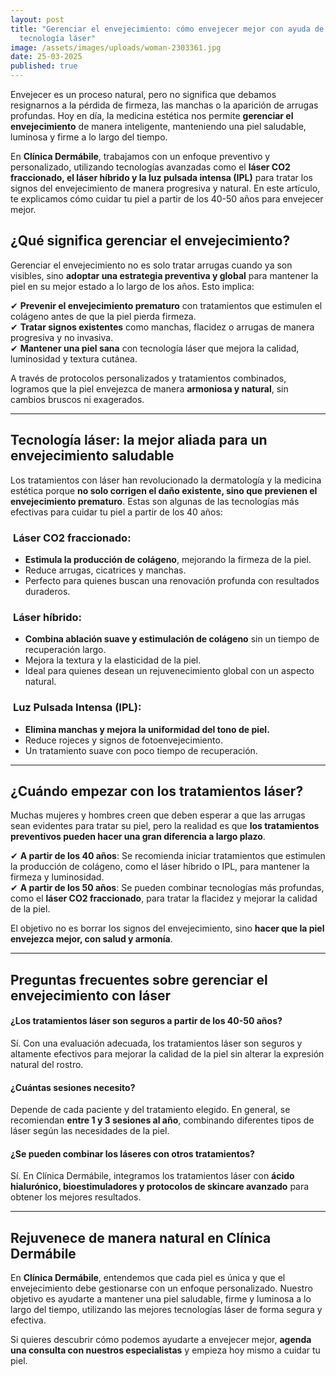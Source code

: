 ```yaml
---
layout: post
title: "Gerenciar el envejecimiento: cómo envejecer mejor con ayuda de la
  tecnología láser"
image: /assets/images/uploads/woman-2303361.jpg
date: 25-03-2025
published: true
---
```

Envejecer es un proceso natural, pero no significa que debamos resignarnos a la pérdida de firmeza, las manchas o la aparición de arrugas profundas. Hoy en día, la medicina estética nos permite **gerenciar el envejecimiento** de manera inteligente, manteniendo una piel saludable, luminosa y firme a lo largo del tiempo.

En **Clínica Dermábile**, trabajamos con un enfoque preventivo y personalizado, utilizando tecnologías avanzadas como el **láser CO2 fraccionado, el láser híbrido y la luz pulsada intensa (IPL)** para tratar los signos del envejecimiento de manera progresiva y natural. En este artículo, te explicamos cómo cuidar tu piel a partir de los 40-50 años para envejecer mejor.

## **¿Qué significa gerenciar el envejecimiento?**

Gerenciar el envejecimiento no es solo tratar arrugas cuando ya son visibles, sino **adoptar una estrategia preventiva y global** para mantener la piel en su mejor estado a lo largo de los años. Esto implica:

✔ **Prevenir el envejecimiento prematuro** con tratamientos que estimulen el colágeno antes de que la piel pierda firmeza.\
✔ **Tratar signos existentes** como manchas, flacidez o arrugas de manera progresiva y no invasiva.\
✔ **Mantener una piel sana** con tecnología láser que mejora la calidad, luminosidad y textura cutánea.

A través de protocolos personalizados y tratamientos combinados, logramos que la piel envejezca de manera **armoniosa y natural**, sin cambios bruscos ni exagerados.

- - -

## **Tecnología láser: la mejor aliada para un envejecimiento saludable**

Los tratamientos con láser han revolucionado la dermatología y la medicina estética porque **no solo corrigen el daño existente, sino que previenen el envejecimiento prematuro**. Estas son algunas de las tecnologías más efectivas para cuidar tu piel a partir de los 40 años:

###  **Láser CO2 fraccionado**:

* **Estimula la producción de colágeno**, mejorando la firmeza de la piel.
* Reduce arrugas, cicatrices y manchas.
* Perfecto para quienes buscan una renovación profunda con resultados duraderos.

###  **Láser híbrido**:

* **Combina ablación suave y estimulación de colágeno** sin un tiempo de recuperación largo.
* Mejora la textura y la elasticidad de la piel.
* Ideal para quienes desean un rejuvenecimiento global con un aspecto natural.

###  **Luz Pulsada Intensa (IPL)**:

* **Elimina manchas y mejora la uniformidad del tono de piel.**
* Reduce rojeces y signos de fotoenvejecimiento.
* Un tratamiento suave con poco tiempo de recuperación.

- - -

## **¿Cuándo empezar con los tratamientos láser?**

Muchas mujeres y hombres creen que deben esperar a que las arrugas sean evidentes para tratar su piel, pero la realidad es que **los tratamientos preventivos pueden hacer una gran diferencia a largo plazo**.

✔ **A partir de los 40 años**: Se recomienda iniciar tratamientos que estimulen la producción de colágeno, como el láser híbrido o IPL, para mantener la firmeza y luminosidad.\
✔ **A partir de los 50 años**: Se pueden combinar tecnologías más profundas, como el **láser CO2 fraccionado**, para tratar la flacidez y mejorar la calidad de la piel.

El objetivo no es borrar los signos del envejecimiento, sino **hacer que la piel envejezca mejor, con salud y armonía**.

- - -

## **Preguntas frecuentes sobre gerenciar el envejecimiento con láser**

#### ¿Los tratamientos láser son seguros a partir de los 40-50 años?

Sí. Con una evaluación adecuada, los tratamientos láser son seguros y altamente efectivos para mejorar la calidad de la piel sin alterar la expresión natural del rostro.

#### ¿Cuántas sesiones necesito?

Depende de cada paciente y del tratamiento elegido. En general, se recomiendan **entre 1 y 3 sesiones al año**, combinando diferentes tipos de láser según las necesidades de la piel.

#### ¿Se pueden combinar los láseres con otros tratamientos?

Sí. En Clínica Dermábile, integramos los tratamientos láser con **ácido hialurónico, bioestimuladores y protocolos de skincare avanzado** para obtener los mejores resultados.

- - -

## **Rejuvenece de manera natural en Clínica Dermábile**

En **Clínica Dermábile**, entendemos que cada piel es única y que el envejecimiento debe gestionarse con un enfoque personalizado. Nuestro objetivo es ayudarte a mantener una piel saludable, firme y luminosa a lo largo del tiempo, utilizando las mejores tecnologías láser de forma segura y efectiva.

Si quieres descubrir cómo podemos ayudarte a envejecer mejor, **agenda una consulta con nuestros especialistas** y empieza hoy mismo a cuidar tu piel.